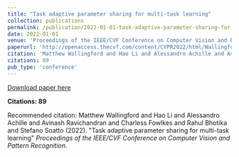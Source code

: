 ```yaml
---
title: "Task adaptive parameter sharing for multi-task learning"
collection: publications
permalink: /publication/2022-01-01-task-adaptive-parameter-sharing-for-multitask-lear
date: 2022-01-01
venue: 'Proceedings of the IEEE/CVF Conference on Computer Vision and Pattern Recognition'
paperurl: 'http://openaccess.thecvf.com/content/CVPR2022/html/Wallingford_Task_Adaptive_Parameter_Sharing_for_Multi-Task_Learning_CVPR_2022_paper.html'
citation: 'Matthew Wallingford and Hao Li and Alessandro Achille and Avinash Ravichandran and Charless Fowlkes and Rahul Bhotika and Stefano Soatto (2022). &quot;Task adaptive parameter sharing for multi-task learning&quot; <i>Proceedings of the IEEE/CVF Conference on Computer Vision and Pattern Recognition</i>.'
citations: 89
pub_type: 'conference'
---
```


<a href='http://openaccess.thecvf.com/content/CVPR2022/html/Wallingford_Task_Adaptive_Parameter_Sharing_for_Multi-Task_Learning_CVPR_2022_paper.html'>Download paper here</a>

**Citations: 89**

Recommended citation: Matthew Wallingford and Hao Li and Alessandro Achille and Avinash Ravichandran and Charless Fowlkes and Rahul Bhotika and Stefano Soatto (2022). "Task adaptive parameter sharing for multi-task learning" <i>Proceedings of the IEEE/CVF Conference on Computer Vision and Pattern Recognition</i>.